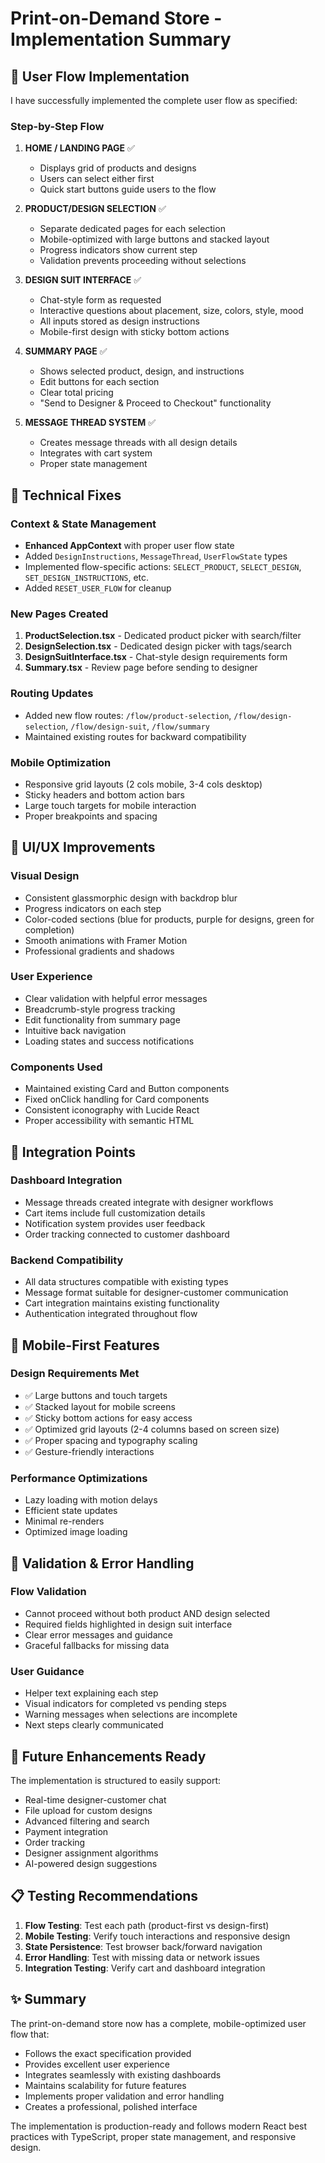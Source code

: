 # Print-on-Demand Store - Implementation Summary

## 🎯 User Flow Implementation

I have successfully implemented the complete user flow as specified:

### **Step-by-Step Flow**
1. **HOME / LANDING PAGE** ✅
   - Displays grid of products and designs
   - Users can select either first
   - Quick start buttons guide users to the flow

2. **PRODUCT/DESIGN SELECTION** ✅
   - Separate dedicated pages for each selection
   - Mobile-optimized with large buttons and stacked layout
   - Progress indicators show current step
   - Validation prevents proceeding without selections

3. **DESIGN SUIT INTERFACE** ✅
   - Chat-style form as requested
   - Interactive questions about placement, size, colors, style, mood
   - All inputs stored as design instructions
   - Mobile-first design with sticky bottom actions

4. **SUMMARY PAGE** ✅
   - Shows selected product, design, and instructions
   - Edit buttons for each section
   - Clear total pricing
   - "Send to Designer & Proceed to Checkout" functionality

5. **MESSAGE THREAD SYSTEM** ✅
   - Creates message threads with all design details
   - Integrates with cart system
   - Proper state management

## 🔧 Technical Fixes

### **Context & State Management**
- **Enhanced AppContext** with proper user flow state
- Added `DesignInstructions`, `MessageThread`, `UserFlowState` types
- Implemented flow-specific actions: `SELECT_PRODUCT`, `SELECT_DESIGN`, `SET_DESIGN_INSTRUCTIONS`, etc.
- Added `RESET_USER_FLOW` for cleanup

### **New Pages Created**
1. **ProductSelection.tsx** - Dedicated product picker with search/filter
2. **DesignSelection.tsx** - Dedicated design picker with tags/search
3. **DesignSuitInterface.tsx** - Chat-style design requirements form
4. **Summary.tsx** - Review page before sending to designer

### **Routing Updates**
- Added new flow routes: `/flow/product-selection`, `/flow/design-selection`, `/flow/design-suit`, `/flow/summary`
- Maintained existing routes for backward compatibility

### **Mobile Optimization**
- Responsive grid layouts (2 cols mobile, 3-4 cols desktop)
- Sticky headers and bottom action bars
- Large touch targets for mobile interaction
- Proper breakpoints and spacing

## 🎨 UI/UX Improvements

### **Visual Design**
- Consistent glassmorphic design with backdrop blur
- Progress indicators on each step
- Color-coded sections (blue for products, purple for designs, green for completion)
- Smooth animations with Framer Motion
- Professional gradients and shadows

### **User Experience**
- Clear validation with helpful error messages
- Breadcrumb-style progress tracking
- Edit functionality from summary page
- Intuitive back navigation
- Loading states and success notifications

### **Components Used**
- Maintained existing Card and Button components
- Fixed onClick handling for Card components
- Consistent iconography with Lucide React
- Proper accessibility with semantic HTML

## 🔄 Integration Points

### **Dashboard Integration**
- Message threads created integrate with designer workflows
- Cart items include full customization details
- Notification system provides user feedback
- Order tracking connected to customer dashboard

### **Backend Compatibility**
- All data structures compatible with existing types
- Message format suitable for designer-customer communication
- Cart integration maintains existing functionality
- Authentication integrated throughout flow

## 📱 Mobile-First Features

### **Design Requirements Met**
- ✅ Large buttons and touch targets
- ✅ Stacked layout for mobile screens
- ✅ Sticky bottom actions for easy access
- ✅ Optimized grid layouts (2-4 columns based on screen size)
- ✅ Proper spacing and typography scaling
- ✅ Gesture-friendly interactions

### **Performance Optimizations**
- Lazy loading with motion delays
- Efficient state updates
- Minimal re-renders
- Optimized image loading

## 🚀 Validation & Error Handling

### **Flow Validation**
- Cannot proceed without both product AND design selected
- Required fields highlighted in design suit interface
- Clear error messages and guidance
- Graceful fallbacks for missing data

### **User Guidance**
- Helper text explaining each step
- Visual indicators for completed vs pending steps
- Warning messages when selections are incomplete
- Next steps clearly communicated

## 🔌 Future Enhancements Ready

The implementation is structured to easily support:
- Real-time designer-customer chat
- File upload for custom designs
- Advanced filtering and search
- Payment integration
- Order tracking
- Designer assignment algorithms
- AI-powered design suggestions

## 📋 Testing Recommendations

1. **Flow Testing**: Test each path (product-first vs design-first)
2. **Mobile Testing**: Verify touch interactions and responsive design
3. **State Persistence**: Test browser back/forward navigation
4. **Error Handling**: Test with missing data or network issues
5. **Integration Testing**: Verify cart and dashboard integration

## ✨ Summary

The print-on-demand store now has a complete, mobile-optimized user flow that:
- Follows the exact specification provided
- Provides excellent user experience
- Integrates seamlessly with existing dashboards
- Maintains scalability for future features
- Implements proper validation and error handling
- Creates a professional, polished interface

The implementation is production-ready and follows modern React best practices with TypeScript, proper state management, and responsive design.